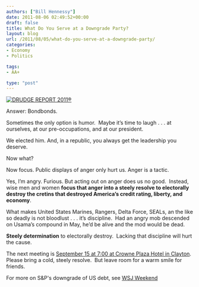 ```yaml
---
authors: ["Bill Hennessy"]
date: 2011-08-06 02:49:52+00:00
draft: false
title: What Do You Serve at a Downgrade Party?
layout: blog
url: /2011/08/05/what-do-you-serve-at-a-downgrade-party/
categories:
- Economy
- Politics

tags:
- AA+

type: "post"
---
```


[![DRUDGE REPORT 2011®](https://hennessysview.com/wp-content/uploads/2011/08/DRUDGE-REPORT-2011_thumb.png)
](https://www.drudgereport.com/)

Answer: Bondbonds.

Sometimes the only option is humor.  Maybe it’s time to laugh . . . at ourselves, at our pre-occupations, and at our president.

We elected him. And, in a republic, you always get the leadership you deserve.

Now what?

Now focus. Public displays of anger only hurt us. Anger is a tactic.

Yes, I’m angry. Furious. But acting out on anger does us no good.  Instead, wise men and women **focus that anger into a steely resolve to electorally destroy the cretins that destroyed America’s credit rating, liberty, and economy**.

What makes United States Marines, Rangers, Delta Force, SEALs, an the like so deadly is not bloodlust . . . it’s discipline.  Had an angry mob descended on Usama’s compound in May, he’d be alive and the mod would be dead.

**Steely determination** to electorally destroy.  Lacking that discipline will hurt the cause.

The next meeting is [September 15 at 7:00 at Crowne Plaza Hotel in Clayton](https://www.facebook.com/event.php?eid=200026046720114).  Please bring a cold, steely resolve.  But leave room for a warm smile for friends.

For more on S&P's downgrade of US debt, see [WSJ Weekend](https://online.wsj.com/article/SB10001424053111903366504576491421339802788.html?mod=WSJ_Home_largeHeadline)
